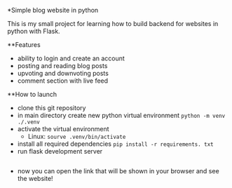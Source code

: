 *Simple blog website in python

This is my small project for learning how to build backend for websites in python
with Flask. 

**Features
 - ability to login and create an account 
 - posting and reading blog posts
 - upvoting and downvoting posts
 - comment section with live feed

**How to launch
 - clone this git repository
 - in main directory create new python virtual environment 
    ```python -m venv ./.venv```
 - activate the virtual environment
    - Linux: ```sourve .venv/bin/activate```
 - install all required dependencies
    ```pip install -r requirements. txt```
 - run flask development server
    ```flask --app myblog --debug run'''
 - now you can open the link that will be shown in your browser and see the website!

